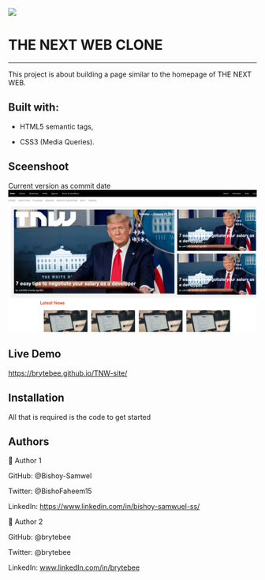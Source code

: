 ![](https://img.shields.io/badge/Microverse-blueviolet)

# THE NEXT WEB CLONE
***
This project is about building a page similar to the homepage of THE NEXT WEB.

## Built with:

* HTML5 semantic tags,

* CSS3 (Media Queries).

## Sceenshoot

Current version as commit date
![alt text](https://github.com/brytebee/TNW-site/blob/4998afe225c8f075da58c8bc70984fed43eab972/brytebee.github.io_TNW-site_%20-%20Desktop.png)

## Live Demo

https://brytebee.github.io/TNW-site/

## Installation
All that is required is the code to get started

## Authors

👤 Author 1

GitHub: @Bishoy-Samwel

Twitter: @BishoFaheem15

LinkedIn: https://www.linkedin.com/in/bishoy-samwuel-ss/


👤 Author 2

GitHub: @brytebee

Twitter: @brytebee

LinkedIn: www.linkedIn.com/in/brytebee
